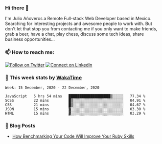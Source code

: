 ### Hi there 👋

I'm Julio Añoveros a Remote Full-stack Web Developer based in Mexico. Searching for interesting projects and awesome people to work with. But don't let that stop you from contacting me if you only want to make friends, grab a beer, have a chat, play chess, discuss some tech ideas, share business opportunities... 

### :mailbox: How to reach me:

[![Follow on Twitter](https://img.shields.io/badge/--twitter?label=Twitter&logo=Twitter&style=social)](https://twitter.com/AnoverosJulio) [![Connect on LinkedIn](https://img.shields.io/badge/--linkedin?label=LinkedIn&logo=LinkedIn&style=social)](https://www.linkedin.com/in/jubaan)

### :construction_worker: This week stats by [WakaTime]('https://wakatime.com')
<!--START_SECTION:waka-->
```text
Week: 15 December, 2020 - 22 December, 2020

JavaScript   5 hrs 54 mins   ███████████████████▒░░░░░   77.34 % 
SCSS         22 mins         █▒░░░░░░░░░░░░░░░░░░░░░░░   04.91 % 
CSS          21 mins         █▒░░░░░░░░░░░░░░░░░░░░░░░   04.67 % 
JSON         15 mins         ▓░░░░░░░░░░░░░░░░░░░░░░░░   03.30 % 
HTML         15 mins         ▓░░░░░░░░░░░░░░░░░░░░░░░░   03.29 % 
```
<!--END_SECTION:waka-->

### :newspaper: Blog Posts
<!-- BLOG-POST-LIST:START -->
- [How Benchmarking Your Code Will Improve Your Ruby Skills](https://dev.to/jubaan/how-benchmarking-your-code-will-improve-your-ruby-skills-2m83)
<!-- BLOG-POST-LIST:END -->


